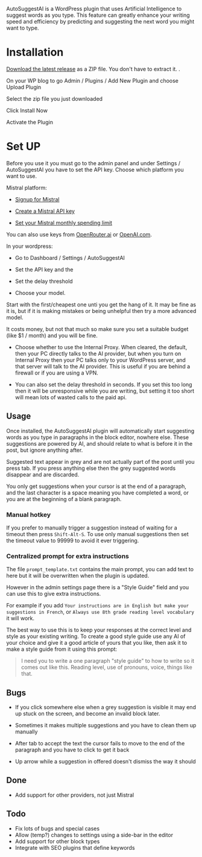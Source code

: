 
AutoSuggestAI is a WordPress plugin that uses Artificial Intelligence to suggest words as you type. This feature can greatly enhance your writing speed and efficiency by predicting and suggesting the next word you might want to type. 

# Installation

[Download the latest release](https://github.com/raymondclowe/AutoSuggestAI/releases/latest/download/AutoSuggestAI.zip) as a ZIP file. You don't have to extract it.
.

On your WP blog to go Admin / Plugins / Add New Plugin and choose Upload Plugin

Select the zip file you just downloaded

Click Install Now

Activate the Plugin

# Set UP

Before you use it you must go to the admin panel and under Settings / AutoSuggestAI you have to set the API key. Choose which platform you want to use.

Mistral platform:

- [Signup for Mistral](https://auth.mistral.ai/ui/registration)

- [Create a Mistral API key](https://console.mistral.ai/api-keys/)

- [Set your Mistral monthly spending limit](https://console.mistral.ai/billing/)

You can also use keys from [OpenRouter.ai](https://openrouter.ai/keys) or [OpenAI.com](https://platform.openai.com/api-keys).

In your wordpress:

- Go to Dashboard / Settings / AutoSuggestAI 

- Set the API key and the 

- Set the delay threshold

- Choose your model. 

Start with the first/cheapest one unti you get the hang of it. It may be fine as it is, but if it is making mistakes or being unhelpful then try a more advanced model.

It costs money, but not that much so make sure you set a suitable budget (like $1 / month) and you will be fine.

- Choose whether to use the Internal Proxy.  When cleared, the default, then your PC directly talks to the AI provider, but when you turn on Internal Proxy then your PC talks only to your WordPress server, and that server will talk to the AI provider. This is useful if you are behind a firewall or if you are using a VPN.

- You can also set the delay threshold in seconds. If you set this too long then it will be unresponsive while you are writing, but setting it too short will mean lots of wasted calls to the paid api.

## Usage

Once installed, the AutoSuggestAI plugin will automatically start suggesting words as you type in paragraphs in the block editor, nowhere else. These suggestions are powered by AI, and should relate to what is before it in the post, but ignore anything after.

Suggested text appear in grey and are not actually part of the post until you press tab.  If you press anything else then the grey suggested words disappear and are discarded.

You only get suggestions when your cursor is at the end of a paragraph, and the last character is a space meaning you have completed a word, or you are at the beginning of a blank paragraph.

### Manual hotkey

If you prefer to manually trigger a suggestion instead of waiting for a timeout then press `Shift-Alt-S`. To use only manual suggestions then set the timeout value to 99999 to avoid
it ever triggering.

### Centralized prompt for extra instructions

The file `prompt_template.txt` contains the main prompt, you can add text to here but it will be overwritten when the plugin is updated.

However in the admin settings page there is a "Style Guide" field and you can use this to give extra instructions.

For example if you add `Your instructions are in English but make your suggestions in French`, or `Always use 8th grade reading level vocabulary` it will work. 

The best way to use this is to keep your responses at the correct level and style as your existing writing. To create a good style guide use any AI of your choice and give it a good article of yours that you like, then ask it to make a style guide from it using this prompt:

> I need you to write a one paragraph "style guide" to how to write so it comes out like this. Reading level, use of pronouns, voice, things like that.


## Bugs

- If you click somewhere else when a grey suggestion is visible it may end up stuck on the screen, and become an invalid block later.

- Sometimes it makes multiple suggestions and you have to clean them up manually

- After tab to accept the text the cursor fails to move to the end of the paragraph and you have to click to get it back

- Up arrow while a suggestion in offered doesn't dismiss the way it should

## Done

 - Add support for other providers, not just Mistral
 

## Todo

- Fix lots of bugs and special cases
- Allow (temp?) changes to settings using a side-bar in the editor
- Add support for other block types
- Integrate with SEO plugins that define keywords


